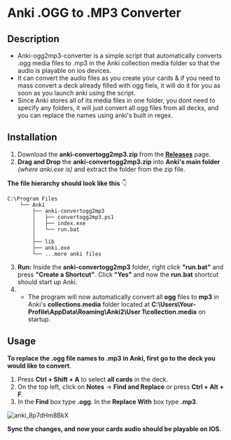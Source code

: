 # Anki .OGG to .MP3 Converter

## Description
- Anki-ogg2mp3-converter is a simple script that automatically converts .ogg media files to .mp3 in the Anki collection media folder so that the audio is playable on ios devices.
- It can convert the audio files as you create your cards & if you need to mass convert a deck already filled with ogg fiels, it will do it for you as soon as you launch anki using the script.
- Since Anki stores all of its media files in one folder, you dont need to specify any folders, it will just convert all ogg files from all decks, and you can replace the names using anki's built in regex.

## Installation

1. Download the **anki-convertogg2mp3.zip** from the **[Releases](https://github.com/aramrw/anki-ogg2mp3-converter/releases)** page.
2. **Drag and Drop** the **anki-convertogg2mp3.zip** into **Anki's main folder** *(where anki.exe is)* and extract the folder from the zip file. 

**The file hierarchy should look like this** 👇 
```
C:\Program Files
    └── Anki
        ├── anki-convertogg2mp3
        │   ├── convertogg2mp3.ps1
        │   ├── index.exe
        │   └── run.bat
        │
        ├── lib
        ├── anki.exe
        └── ...more anki files
```
3. **Run:** Inside the **anki-convertogg2mp3** folder, right click **"run.bat"** and press **"Create a Shortcut"**. Click **"Yes"** and now the **run.bat** shortcut should start up Anki.
4. - The program will now automatically convert all **ogg** files to **mp3** in Anki's **collections.media** folder located at **C:\Users\Your-Profile\AppData\Roaming\Anki2\User 1\collection.media** on startup.

## Usage
**To replace the .**ogg** file names to .**mp3** in Anki, first go to the deck you would like to convert**.
1. Press **Ctrl + Shift + A** to select **all cards** in the deck.
2. On the top left, click on **Notes** -> **Find and Replace** or press **Ctrl + Alt + F**.
3. In the **Find** box type **.ogg**. In the **Replace With** box type **.mp3**.

![anki_8p7dHm8BkX](https://github.com/aramrw/anki-ogg2mp3-converter/assets/106574385/b3e1b021-af5a-40c4-aa2f-c79474ebd669)

**Sync the changes, and now your cards audio should be playable on IOS**.
